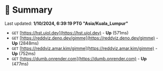 # 📖 Summary
Last updated: **1/10/2024, 6:39:19 PTG "Asia/Kuala_Lumpur"**

- `GET` [https://hst.ujol.dev](https://hst.ujol.dev) - **Up** (571ms)
- `GET` [https://reddviz.deno.dev/gimme](https://reddviz.deno.dev/gimme) - **Up** (2848ms)
- `GET` [https://reddviz.amar.kim/gimme](https://reddviz.amar.kim/gimme) - **Up** (752ms)
- `GET` [https://dumb.onrender.com](https://dumb.onrender.com) - **Up** (477ms)
